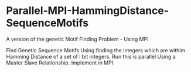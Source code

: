 # Parallel-MPI-HammingDistance-SequenceMotifs
A version of the genetic Motif Finding Problem  - Using MPI

Find Genetic Sequence Motifs Using finding the integers which are withim Hamming Distance of a set of l bit integers. Run this is parallel Using a Master Slave Relationship. Implement in MPI.
